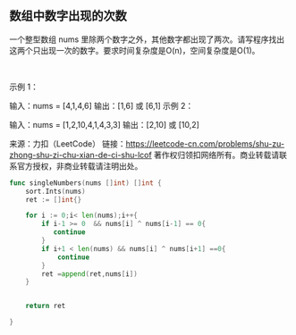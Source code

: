 ## 数组中数字出现的次数
一个整型数组 nums 里除两个数字之外，其他数字都出现了两次。请写程序找出这两个只出现一次的数字。要求时间复杂度是O(n)，空间复杂度是O(1)。

 

示例 1：

输入：nums = [4,1,4,6]
输出：[1,6] 或 [6,1]
示例 2：

输入：nums = [1,2,10,4,1,4,3,3]
输出：[2,10] 或 [10,2]
 

来源：力扣（LeetCode）
链接：https://leetcode-cn.com/problems/shu-zu-zhong-shu-zi-chu-xian-de-ci-shu-lcof
著作权归领扣网络所有。商业转载请联系官方授权，非商业转载请注明出处。

```go
func singleNumbers(nums []int) []int {
    sort.Ints(nums)
    ret := []int{}

    for i := 0;i< len(nums);i++{
        if i-1 >= 0  && nums[i] ^ nums[i-1] == 0{
           continue 
        } 
        if i+1 < len(nums) && nums[i] ^ nums[i+1] ==0{
            continue
        }
        ret =append(ret,nums[i])
    }


    return ret

}
```
